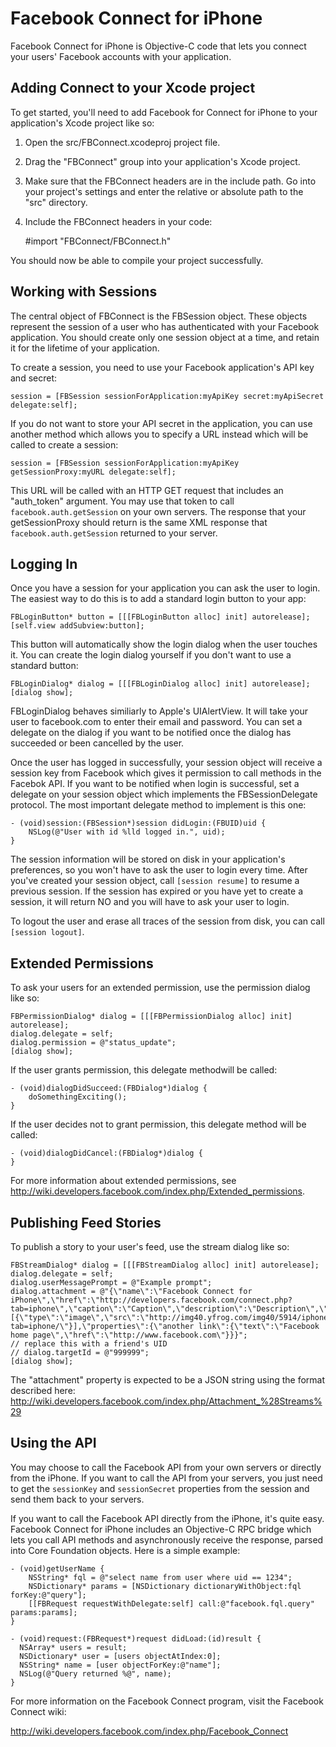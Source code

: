 Facebook Connect for iPhone
===========================

Facebook Connect for iPhone is Objective-C code that lets you connect your users' Facebook accounts with your application.

Adding Connect to your Xcode project
------------------------------------

To get started, you'll need to add Facebook for Connect for iPhone to your application's Xcode project like so:

1. Open the src/FBConnect.xcodeproj project file.

2. Drag the "FBConnect" group into your application's Xcode project.

3. Make sure that the FBConnect headers are in the include path.  Go into your project's settings and enter the relative or absolute path to the "src" directory.

4. Include the FBConnect headers in your code:
  
    #import "FBConnect/FBConnect.h"
  
You should now be able to compile your project successfully.

Working with Sessions
---------------------

The central object of FBConnect is the FBSession object.  These objects represent the session of a user who has authenticated with your Facebook application.  You should create only one session object at a time, and retain it for the lifetime of your application.

To create a session, you need to use your Facebook application's API key and secret:

    session = [FBSession sessionForApplication:myApiKey secret:myApiSecret delegate:self];

If you do not want to store your API secret in the application, you can use another method which allows you to specify a URL instead which will be called to create a session:

    session = [FBSession sessionForApplication:myApiKey getSessionProxy:myURL delegate:self];

This URL will be called with an HTTP GET request that includes an "auth_token" argument.  You may use that token to call `facebook.auth.getSession` on your own servers.  The response that your getSessionProxy should return is the same XML response that `facebook.auth.getSession` returned to your server.

Logging In
----------

Once you have a session for your application you can ask the user to login.  The easiest way to do this is to add a standard login button to your app:

    FBLoginButton* button = [[[FBLoginButton alloc] init] autorelease];
    [self.view addSubview:button];

This button will automatically show the login dialog when the user touches it.  You can create the login dialog yourself if you don't want to use a standard button:

    FBLoginDialog* dialog = [[[FBLoginDialog alloc] init] autorelease];
    [dialog show];

FBLoginDialog behaves similiarly to Apple's UIAlertView.  It will take your user to facebook.com to enter their email and password.  You can set a delegate on the dialog if you want to be notified once the dialog has succeeded or been cancelled by the user.

Once the user has logged in successfully, your session object will receive a session key from Facebook which gives it permission to call methods in the Facebok API.  If you want to be notified when login is successful, set a delegate on your session object which implements the FBSessionDelegate protocol.  The most important delegate method to implement is this one:

    - (void)session:(FBSession*)session didLogin:(FBUID)uid {
        NSLog(@"User with id %lld logged in.", uid);
    }
   
The session information will be stored on disk in your application's preferences, so you won't have to ask the user to login every time.  After you've created your session object, call `[session resume]` to resume a previous session.  If the session has expired or you have yet to create a session, it will return NO and you will have to ask your user to login.

To logout the user and erase all traces of the session from disk, you can call `[session logout]`.

Extended Permissions
--------------------

To ask your users for an extended permission, use the permission dialog like so:

    FBPermissionDialog* dialog = [[[FBPermissionDialog alloc] init] autorelease];
    dialog.delegate = self;
    dialog.permission = @"status_update";
    [dialog show];

If the user grants permission, this delegate methodwill be called:

    - (void)dialogDidSucceed:(FBDialog*)dialog {
        doSomethingExciting();
    }

If the user decides not to grant permission, this delegate method will be called:

    - (void)dialogDidCancel:(FBDialog*)dialog {
    }

For more information about extended permissions, see http://wiki.developers.facebook.com/index.php/Extended_permissions.

Publishing Feed Stories
-----------------------

To publish a story to your user's feed, use the stream dialog like so:

    FBStreamDialog* dialog = [[[FBStreamDialog alloc] init] autorelease];
    dialog.delegate = self;
    dialog.userMessagePrompt = @"Example prompt";
    dialog.attachment = @"{\"name\":\"Facebook Connect for iPhone\",\"href\":\"http://developers.facebook.com/connect.php?tab=iphone\",\"caption\":\"Caption\",\"description\":\"Description\",\"media\":[{\"type\":\"image\",\"src\":\"http://img40.yfrog.com/img40/5914/iphoneconnectbtn.jpg\",\"href\":\"http://developers.facebook.com/connect.php?tab=iphone/\"}],\"properties\":{\"another link\":{\"text\":\"Facebook home page\",\"href\":\"http://www.facebook.com\"}}}";
    // replace this with a friend's UID
    // dialog.targetId = @"999999";
    [dialog show];

The "attachment" property is expected to be a JSON string using the format described here: http://wiki.developers.facebook.com/index.php/Attachment_%28Streams%29
 
Using the API
-------------

You may choose to call the Facebook API from your own servers or directly from the iPhone.  If you want to call the API from your servers, you just need to get the `sessionKey` and `sessionSecret` properties from the session and send them back to your servers.

If you want to call the Facebook API directly from the iPhone, it's quite easy.  Facebook Connect for iPhone includes an Objective-C RPC bridge which lets you call API methods and asynchronously receive the response, parsed into Core Foundation objects.  Here is a simple example:

    - (void)getUserName {
        NSString* fql = @"select name from user where uid == 1234";
        NSDictionary* params = [NSDictionary dictionaryWithObject:fql forKey:@"query"];
        [[FBRequest requestWithDelegate:self] call:@"facebook.fql.query" params:params];
    }

    - (void)request:(FBRequest*)request didLoad:(id)result {
      NSArray* users = result;
      NSDictionary* user = [users objectAtIndex:0];
      NSString* name = [user objectForKey:@"name"];
      NSLog(@"Query returned %@", name);
    }

For more information on the Facebook Connect program, visit the Facebook Connect wiki:

  http://wiki.developers.facebook.com/index.php/Facebook_Connect
